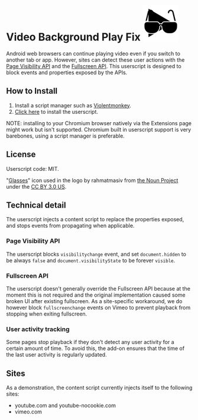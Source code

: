# Video Background Play Fix  ![logo](/icon.svg)

Android web browsers can continue playing video even if you switch to another tab or app.
However, sites can detect these user actions with the [Page Visibility API](https://developer.mozilla.org/en-US/docs/Web/API/Page_Visibility_API) and the [Fullscreen API](https://developer.mozilla.org/en-US/docs/Web/API/Fullscreen_API).
This userscript is designed to block events and properties exposed by the APIs.

## How to Install
1. Install a script manager such as [Violentmonkey](https://chrome.google.com/webstore/detail/violentmonkey/jinjaccalgkegednnccohejagnlnfdag).
2. [Click here](https://github.com/Delphox/video-bg-play-userscript/raw/master/video-bg-play.user.js) to install the userscript.

NOTE: installing to your Chromium browser natively via the Extensions page might work but isn't supported. Chromium built in userscript support is very barebones, using a script manager is preferable.

## License

Userscript code: MIT.

"[Glasses](https://thenounproject.com/term/glasses/1473422)" icon used in the logo by rahmatmasiv from [the Noun Project](https://thenounproject.com/)  under the [CC BY 3.0 US](https://creativecommons.org/licenses/by/3.0/us/).

## Technical detail

The userscript injects a content script to replace the properties exposed, and stops events from propagating when applicable.

### Page Visibility API

The userscript blocks `visibilitychange` event, and set `document.hidden` to be always `false` and `document.visibilityState` to be forever `visible`.

### Fullscreen API

The userscript doesn't generally override the Fullscreen API because at the moment this is not required and the original implementation caused some broken UI after existing fullscreen.
As a site-specific workaround, we do however block `fullscreenchange` events on Vimeo to prevent playback from stopping when exiting fullscreen.

### User activity tracking

Some pages stop playback if they don't detect any user activity for a certain amount of time. To avoid this, the add-on ensures that the time of the last user activity is regularly updated.

## Sites

As a demonstration, the content script currently injects itself to the following sites:

* youtube.com and youtube-nocookie.com
* vimeo.com
